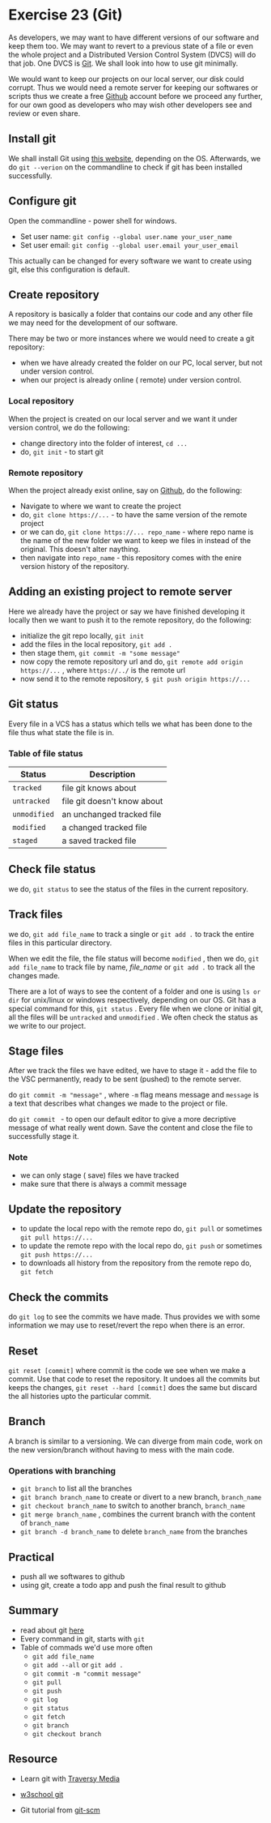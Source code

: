 # Exercise 23 (Git)
As developers, we may want to have different versions of our software and keep them too. We may want to revert to a previous state of a file or even the whole project and a Distributed Version Control System (DVCS) will do that job. One DVCS is [Git][git-site]. We shall look into how to use git minimally.

We would want to keep our projects on our local server, our disk could corrupt. Thus we would need a remote server for keeping our softwares or scripts thus we create a free [Github][github-site] account before we proceed any further, for our own good as developers who may wish other developers see and review or even share.

## Install git

We shall install Git using [this website][git-site], depending on the OS. Afterwards, we do `git --verion` on the commandline to check if git has been installed successfully.

## Configure git

Open the commandline - power shell for windows.

* Set user name:  `git config --global user.name your_user_name` 
* Set user email: `git config --global user.email your_user_email` 

This actually can be changed for every software we want to create using git, else this configuration is default.

## Create repository

A repository is basically a folder that contains our code and any other file we may need for the development of our software.

There may be two or more instances where we would need to create a git repository:

* when we have already created the folder on our PC, local server, but not under version control.
* when our project is already online ( remote) under version control.

### Local repository

When the project is created on our local server and we want it under version control, we do the following:

* change directory into the folder of interest, `cd ...` 
* do, `git init` - to start git

### Remote repository

When the project already exist online, say on [Github][github-site], do the following:

* Navigate to where we want to create the project
* do, `git clone https://...` - to have the same version of the remote project
* or we can do, `git clone https://... repo_name` - where repo name is the name of the new folder we want to keep we files in instead of the original. This doesn't alter naything.
* then navigate into `repo_name` - this repository comes with the enire version history of the repository.

## Adding an existing project to remote server

Here we already have the project or say we have finished developing it locally then we want to push it to the remote repository, do the following:

* initialize the git repo locally, `git init` 
* add the files in the local repository, `git add .` 
* then stage them, `git commit -m "some message"` 
* now copy the remote repository url and do, `git remote add origin https://...` , where `https://../` is the remote url
* now send it to the remote repository, `$ git push origin https://...` 

## Git status

Every file in a VCS has a status which tells we what has been done to the file thus what state the file is in.

### Table of file status

| Status        | Description |
| ------------- | ----------- |
| `tracked` | file git knows about |
| `untracked` | file git doesn't know about |
| `unmodified` | an unchanged tracked file |
| `modified` | a changed tracked file |
| `staged` | a saved tracked file |

## Check file status

we do, `git status` to see the status of the files in the current repository.

## Track files

we do, `git add file_name` to track a single or `git add .` to track the entire files in this particular directory.

When we edit the file, the file status will become `modified` , then we do, `git add file_name` to track file by name, *file_name* or `git add .` to track all the changes made.

There are a lot of ways to see the content of a folder and one is using `ls or dir` for unix/linux or windows respectively, depending on our OS. Git has a special command for this, `git status` . Every file when we clone or initial git, all the files will be `untracked` and `unmodified` . We often check the status as we write to our project.

## Stage files

After we track the files we have edited, we have to stage it - add the file to the VSC permanently, ready to be sent (pushed) to the remote server.

do `git commit -m "message"` , where `-m` flag means message and `message` is a text that describes what changes we made to the project or file.

do `git commit ` - to open our default editor to give a more decriptive message of what really went down. Save the content and close the file to successfully stage it.

### Note

* we can only stage ( save) files we have tracked
* make sure that there is always a commit message

## Update the repository

* to update the local repo with the remote repo do, `git pull` or sometimes `git pull https://...` 
* to update the remote repo with the local repo do, `git push` or sometimes `git push https://...` 
* to downloads all history from the repository from the remote repo do, `git fetch` 

## Check the commits

do `git log` to see the commits we have made. Thus provides we with some information we may use to reset/revert the repo when there is an error.

## Reset

`git reset [commit]` where commit is the code we see when we make a commit. Use that code to reset the repository. It undoes all the commits but keeps the changes, `git reset --hard [commit]` does the same but discard the all histories upto the particular commit.

## Branch

A branch is similar to a versioning. We can diverge from main code, work on the new version/branch without having to mess with the main code.

### Operations with branching

* `git branch` to list all the branches
* `git branch branch_name` to create or divert to a new branch, `branch_name` 
* `git checkout branch_name` to switch to another branch, `branch_name` 
* `git merge branch_name` , combines the current branch with the content of `branch_name` 
* `git branch -d branch_name` to delete `branch_name` from the branches

## Practical

* push all we softwares to github
* using git, create a todo app and push the final result to github

## Summary

* read about git [here][git-site]
* Every command in git, starts with `git` 
* Table of commads we'd use more often
    - `git add file_name` 
    - `git add --all` or `git add .` 
    - `git commit -m "commit message"` 
    - `git pull` 
    - `git push` 
    - `git log` 
    - `git status` 
    - `git fetch` 
    - `git branch` 
    - `git checkout branch` 

## Resource

* Learn git with [Traversy Media][brad-git-site]
* [w3school git][w3school-github-site]

* Git tutorial from [git-scm][git-scm-site]

#
[git-site]:https://git-scm.com
[github-site]:https://github.com
[bitbucket-site]:https://bitbucket.org
[brad-git-site]:https://www.youtube.com/watch?v=SWYqp7iY_Tc
[w3school-github-site]:https://www.w3schools.com/whatis/whatis_github.asp
[git-scm-site]:https://git-scm.com/docs/gittutorial

